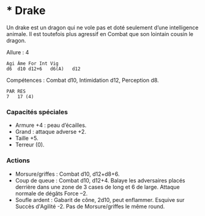 # * Drake
Un drake est un dragon qui ne vole pas et doté seulement d’une intelligence animale. Il est toutefois plus agressif en Combat que son lointain cousin le dragon.

Allure : 4

	Agi Âme	For	Int	Vig
	d6  d10	d12+6	d6(A)	d12

Compétences : Combat d10, Intimidation d12, Perception d8.

	PAR RES
	7	17 (4)

### Capacités spéciales
- Armure +4 : peau d’écailles.
- Grand : attaque adverse +2.
- Taille +5.
- Terreur (0).

### Actions
- Morsure/griffes : Combat d10, d12+d8+6.
- Coup de queue : Combat d10, d12+4. Balaye les adversaires placés derrière dans une zone de 3 cases de long et 6 de large. Attaque normale de dégâts Force –2.
- Soufle ardent : Gabarit de cône, 2d10, peut enflammer. Esquive sur Succès d'Agilité -2. Pas de Morsure/griffes le même round.
